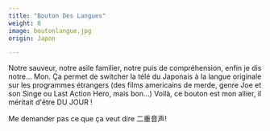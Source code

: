 ```yaml
---
title: "Bouton Des Langues"
weight: 8
image: boutonlangue.jpg
origin: Japon

---
```


Notre sauveur, notre asile familier, notre puis de compréhension, enfin je dis notre... Mon. Ça permet de switcher la télé du Japonais à la langue originale sur les programmes étrangers (des films americains de merde, genre Joe et son Singe ou Last Action Hero, mais bon...) Voilà, ce bouton est mon allier, il méritait d'être DU JOUR !

Me demander pas ce que ça veut dire 二重音声!